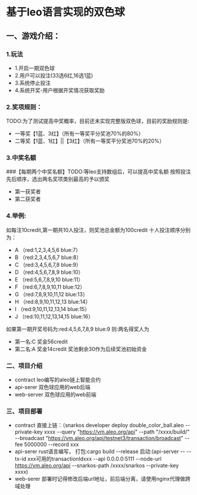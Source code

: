 # 基于leo语言实现的双色球
## 一、游戏介绍：
### 1.玩法
- 1.开启一期双色球
- 2.用户可以投注(33选6红,16选1蓝)
- 3.系统停止投注
- 4.系统开奖-用户根据开奖情况获取奖励

### 2.奖项规则：
TODO:为了测试提高中奖概率，目前还未实现完整版双色球，目前的奖励规则是:
- 一等奖【1蓝、3红】（所有一等奖平分奖池70%的80%）
- 二等奖【1蓝、1红】||【3红】（所有一等奖平分奖池70%的20%）

### 3.中奖名额
###【每期两个中奖名额】TODO:等leo支持数组后，可以提高中奖名额
按照投注先后顺序，选出两名奖项类别最高的予以颁奖
- 第一获奖者
- 第二获奖者

### 4.举例:
如每注10credit,第一期共10人投注，则奖池总金额为100credit
十人投注顺序分别为：
- A （red:1,2,3,4,5,6 blue:7）
- B （red:2,3,4,5,6,7 blue:8）
- C （red:3,4,5,6,7,8 blue:9）
- D （red:4,5,6,7,8,9 blue:10）
- E （red:5,6,7,8,9,10 blue:11）
- F （red:6,7,8,9,10,11 blue:12）
- G （red:7,8,9,10,11,12 blue:13）
- H （red:8,9,10,11,12,13 blue:14）
- I （red:9,10,11,12,13,14 blue:15）
- J （red:10,11,12,13,14,15 blue:16）

如果第一期开奖号码为:red:4,5,6,7,8,9 blue:9
则:两名得奖人为
- 第一名:C 奖金56credit
- 第二名:A 奖金14credit
奖池剩余30作为后续奖池初始资金

### 二、项目介绍

- contract
  leo编写的aleo链上智能合约
- api-serer
  双色球应用的web后端
- web-server
  双色球应用的web前端

### 三、项目部署
- contract
  直接上链：（snarkos developer deploy double_color_ball.aleo --private-key xxxx --query "https://vm.aleo.org/api" --path "/xxxx/build/" --broadcast "https://vm.aleo.org/api/testnet3/transaction/broadcast" --fee 5000000 --record xxx
- api-serer
  rust语言编写，
  打包:cargo build --release
  启动:(api-server -- --tx-id xxx可用的transactionIdxxx --api 0.0.0.0:5111 --node-url https://vm.aleo.org/api --snarkos-path /xxxx/snarkos --private-key xxxx)
- web-serer
  部署时记得修改后端url地址，前后端分离，请使用nginx代理做跨域处理